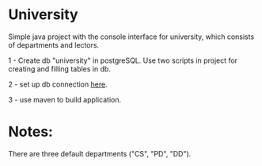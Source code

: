 # University
Simple java project with the console interface for university, which consists of departments and lectors.

1 - Create db "university" in postgreSQL. Use two scripts in project for creating and filling tables in db.

2 - set up db connection [here](https://github.com/Freeman4everyoung/University/blob/7b696e27ba736c81bd24f7a9a5f188b66932e76f/src/main/java/com/company/Main.java#L12).

3 - use maven to build application.
# Notes:
There are three default departments ("CS", "PD", "DD").
